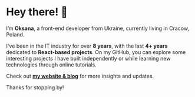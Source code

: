# Hey there! 👋

I’m **Oksana**, a front-end developer from Ukraine, currently living in Cracow, Poland.

I've been in the IT industry for over **8 years**, with the last **4+ years** dedicated to **React-based projects**. 
On my GitHub, you can explore some interesting projects I have built independently or while learning new technologies through online tutorials.

Check out [**my website & blog**](https://www.korobanova.com/en) for more insights and updates. 

Thanks for stopping by!

<!--
**OksanaKorobanova/oksanakorobanova** is a ✨ _special_ ✨ repository because its `README.md` (this file) appears on your GitHub profile.

Here are some ideas to get you started:

- 🔭 I’m currently working on ...
- 🌱 I’m currently learning ...
- 👯 I’m looking to collaborate on ...
- 🤔 I’m looking for help with ...
- 💬 Ask me about ...
- 📫 How to reach me: ...
- 😄 Pronouns: ...
- ⚡ Fun fact: ...
-->
